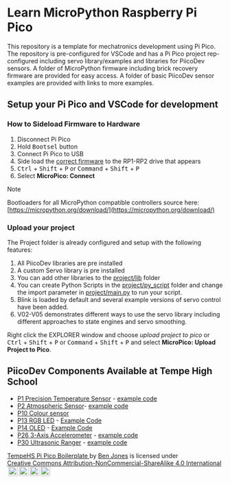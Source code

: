 # Learn MicroPython Raspberry Pi Pico

This repository is a template for mechatronics development using Pi Pico. The repository is pre-configured for VSCode and has a Pi Pico project rep-configured including servo library/examples and libraries for PiicoDev sensors. A folder of MicroPython firmware including brick recovery firmware are provided for easy access. A folder of basic PiicoDev sensor examples are provided with links to more examples.

## Setup your Pi Pico and VSCode for development

### How to Sideload Firmware to Hardware

1. Disconnect Pi Pico
2. Hold <kbd>Bootsel</kbd> button
3. Connect Pi Pico to USB
4. Side load the [correct firmware](_Firmware) to the RP1-RP2 drive that appears
5. <kbd>Ctrl</kbd> + <kbd>Shift</kbd> + <kbd>P</kbd> or <kbd>Command</kbd> + <kbd>Shift</kbd> + <kbd>P</kbd>
6. Select **MicroPico: Connect**

> [!Note]
> Bootloaders for all MicroPython compatible controllers source here: [https://micropython.org/download/](https://micropython.org/download/)

### Upload your project

The Project folder is already configured and setup with the following features:

1. All PiicoDev libraries are pre installed
2. A custom Servo library is pre installed
3. You can add other libraries to the [project/lib](project/lib) folder
4. You can create Python Scripts in the [project/py_script](project/py_script) folder and change the import parameter in [project/main.py](project/main.py) to run your script.
5. Blink is loaded by default and several example versions of servo control have been added.
6. V02-V05 demonstrates different ways to use the servo library including different approaches to state engines and servo smoothing.

Right click the EXPLORER window and choose _upload project to pico_ or <kbd>Ctrl</kbd> + <kbd>Shift</kbd> + <kbd>P</kbd> or <kbd>Command</kbd> + <kbd>Shift</kbd> + <kbd>P</kbd> and select **MicroPico: Upload Project to Pico**.

## PiicoDev Components Available at Tempe High School

- [P1 Precision Temperature Sensor](https://github.com/CoreElectronics/CE-PiicoDev-TMP117-MicroPython-Module) - [example code](/examples/P1.py)
- [P2 Atmospheric Sensor](https://github.com/CoreElectronics/CE-PiicoDev-BME280-MicroPython-Module)- [example code](/examples/P2.py)
- [P10 Colour sensor](https://github.com/CoreElectronics/CE-PiicoDev-VEML6040-MicroPython-Module)
- [P13 RGB LED](https://github.com/CoreElectronics/CE-PiicoDev-RGB-LED-MicroPython-Module) - [Example Code](/examples/P13.py)
- [P14 OLED](https://github.com/CoreElectronics/CE-PiicoDev-SSD1306-MicroPython-Module) - [Example Code](/examples/P14.py)
- [P26 3-Axis Accelerometer](https://github.com/CoreElectronics/CE-PiicoDev-Accelerometer-LIS3DH-MicroPython-Module) - [example code](/examples/P26.py)
- [P30 Ultrasonic Ranger](https://github.com/CoreElectronics/CE-PiicoDev-Ultrasonic-Rangefinder-MicroPython-Module) - [example code](/examples/P30.py)

<p xmlns:cc="http://creativecommons.org/ns#" xmlns:dct="http://purl.org/dc/terms/"><a property="dct:title" rel="cc:attributionURL" href="https://github.com/TempeHS/TempeHS_PI_Pico_Boilerplate">TempeHS Pi Pico Boilerplate
</a> by <a rel="cc:attributionURL dct:creator" property="cc:attributionName" href="https://github.com/benpaddlejones">Ben Jones</a> is licensed under <a href="https://creativecommons.org/licenses/by-nc-sa/4.0/?ref=chooser-v1" target="_blank" rel="license noopener noreferrer" style="display:inline-block;">Creative Commons Attribution-NonCommercial-ShareAlike 4.0 International<img style="height:22px!important;margin-left:3px;vertical-align:text-bottom;" src="https://mirrors.creativecommons.org/presskit/icons/cc.svg?ref=chooser-v1" alt=""><img style="height:22px!important;margin-left:3px;vertical-align:text-bottom;" src="https://mirrors.creativecommons.org/presskit/icons/by.svg?ref=chooser-v1" alt=""><img style="height:22px!important;margin-left:3px;vertical-align:text-bottom;" src="https://mirrors.creativecommons.org/presskit/icons/nc.svg?ref=chooser-v1" alt=""><img style="height:22px!important;margin-left:3px;vertical-align:text-bottom;" src="https://mirrors.creativecommons.org/presskit/icons/sa.svg?ref=chooser-v1" alt=""></a></p>
